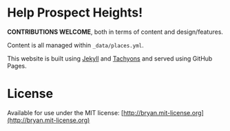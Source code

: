 # Help Prospect Heights!

**CONTRIBUTIONS WELCOME**, both in terms of content and design/features.

Content is all managed within `_data/places.yml`.

This website is built using [Jekyll](https://jekyllrb.com) and [Tachyons](http://tachyons.io) and served using GitHub Pages.

# License

Available for use under the MIT license: [http://bryan.mit-license.org](http://bryan.mit-license.org)
